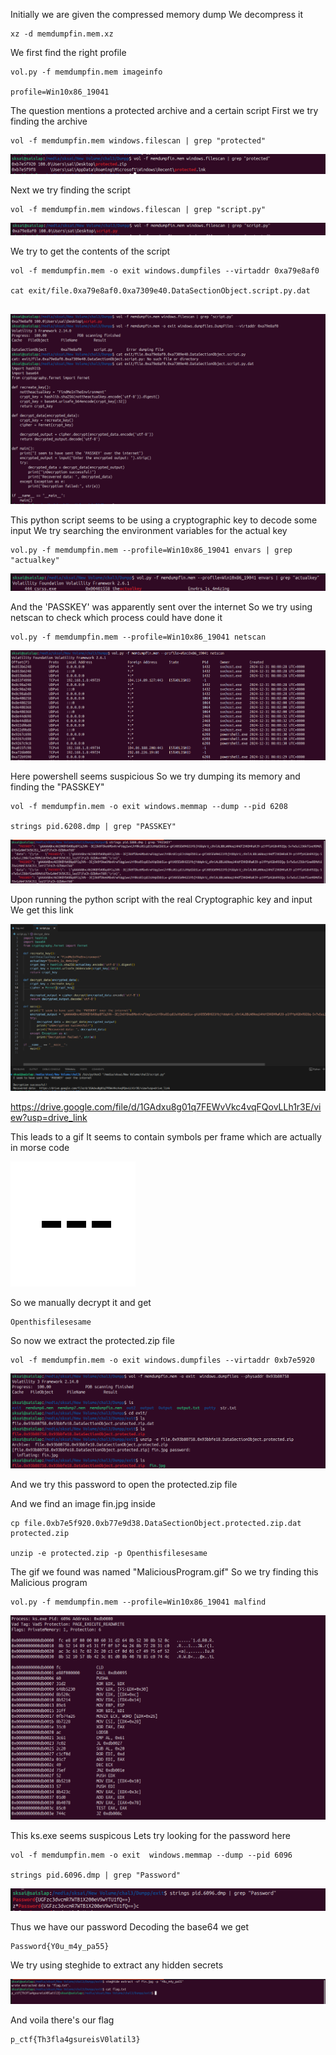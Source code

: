 Initially we are given the compressed memory dump
We decompress it 
```
xz -d memdumpfin.mem.xz
```

We first find the right profile 

```
vol.py -f memdumpfin.mem imageinfo

profile=Win10x86_19041
```

The question mentions a protected archive and a certain script
First we try finding the archive
```
vol -f memdumpfin.mem windows.filescan | grep "protected"
```

![alt text](pictures/protected.png)

Next we try finding the script

```
vol -f memdumpfin.mem windows.filescan | grep "script.py"
```

![alt text](pictures/filescan2.png)

We try to get the contents of the script
```
vol -f memdumpfin.mem -o exit windows.dumpfiles --virtaddr 0xa79e8af0

cat exit/file.0xa79e8af0.0xa7309e40.DataSectionObject.script.py.dat 


```

![alt text](pictures/pythonscript.png)

This python script seems to be using a cryptographic key to decode some input
We try searching the environment variables for the actual key

```
vol.py -f memdumpfin.mem --profile=Win10x86_19041 envars | grep "actualkey"

```

![alt text](pictures/envars.png)

And the 'PASSKEY' was apparently sent over the internet
So we try using netscan to check which process could have done it

```
vol.py -f memdumpfin.mem --profile=Win10x86_19041 netscan

```

![alt text](pictures/netscan.png)

Here powershell seems suspicious
So we try dumping its memory and finding the "PASSKEY"

```
vol -f memdumpfin.mem -o exit windows.memmap --dump --pid 6208

strings pid.6208.dmp | grep "PASSKEY"

```
![alt text](pictures/dumppowershell.png)


Upon running the python script with the real Cryptographic key and input
We get this link

![alt text](pictures/scriptlink.png)

https://drive.google.com/file/d/1GAdxu8g01q7FEWvVkc4vqFQovLLh1r3E/view?usp=drive_link


This leads to a gif
It seems to contain symbols per frame which are actually in morse code

![alt text](pictures/idk.gif)

So we manually decrypt it and get

```
Openthisfilesesame
```


So now we extract the protected.zip file

```
vol -f memdumpfin.mem -o exit windows.dumpfiles --virtaddr 0xb7e5920
```

![alt text](pictures/extzip.png)

And we try this password to open the protected.zip file

And we find an image fin.jpg inside

```
cp file.0xb7e5f920.0xb77e9d38.DataSectionObject.protected.zip.dat protected.zip

unzip -e protected.zip -p Openthisfilesesame
```


The gif we found was named "MaliciousProgram.gif"
So we try finding this Malicious program

```
vol.py -f memdumpfin.mem --profile=Win10x86_19041 malfind
```

![alt text](pictures/malfind.png)

This ks.exe seems suspicous
Lets try looking for the password here

```
vol -f memdumpfin.mem -o exit  windows.memmap --dump --pid 6096

strings pid.6096.dmp | grep "Password"

```
![alt text](pictures/malpass.png)

Thus we have our password
Decoding the base64 we get
```
Password{Y0u_m4y_pa55}
```
We try using steghide to extract any hidden secrets


![alt text](pictures/stegflag.png)

And voila
there's our flag

```
p_ctf{Th3fla4gsureisV0latil3}
```
